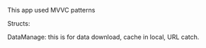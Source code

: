 
This app used MVVC patterns

Structs:

DataManage: 
this is for data download, cache in local, URL catch.
